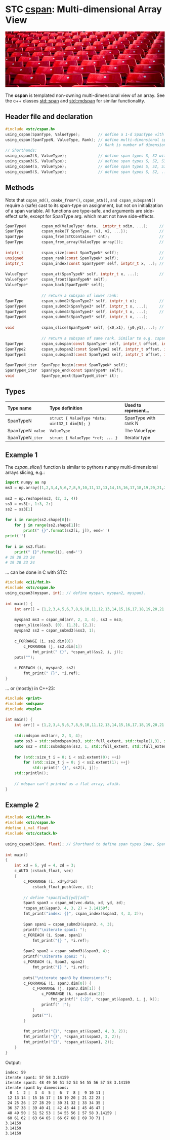 # STC [cspan](../include/stc/cspan.h): Multi-dimensional Array View
![Array](pics/array.jpg)

The **cspan** is templated non-owning multi-dimensional view of an array. See the c++ classes 
[std::span](https://en.cppreference.com/w/cpp/container/span) and 
[std::mdspan](https://en.cppreference.com/w/cpp/container/mdspan) for similar functionality.

## Header file and declaration

```c
#include <stc/cspan.h>
using_cspan(SpanType, ValueType);        // define a 1-d SpanType with ValueType elements.
using_cspan(SpanTypeN, ValueType, Rank); // define multi-dimensional span with Rank.
                                         // Rank is number of dimensions (max 5)
// Shorthands:
using_cspan2(S, ValueType);              // define span types S, S2 with ranks 1, 2.
using_cspan3(S, ValueType);              // define span types S, S2, S3 with ranks 1, 2, 3.
using_cspan4(S, ValueType);              // define span types S, S2, S3, S4 with ranks 1, 2, 3, 4.
using_cspan5(S, ValueType);              // define span types S, S2, .., S5 with ranks 1, 2, 3, 4, 5.
```
## Methods
Note that `cspan_md()`, `cmake_from*()`, `cspan_atN()`, `and cspan_subspanN()` require a (safe) cast to its span-type
on assignment, but not on initialization of a span variable. All functions are type-safe, and arguments are side-effect safe, except for SpanType arg. which must not have side-effects.
```c
SpanTypeN       cspan_md(ValueType* data,  intptr_t xdim, ...);     // create a multi-dimensional cspan
SpanType        cspan_make(T SpanType, {v1, v2, ...});              // make a 1d-dimensional cspan from values
SpanType        cspan_from(STCContainer* cnt);                      // create a 1d cspan from a compatible STC container
SpanType        cspan_from_array(ValueType array[]);                // create a 1d cspan from a C array

intptr_t        cspan_size(const SpanTypeN* self);                  // return number of elements
unsigned        cspan_rank(const SpanTypeN* self);                  // return number of dimensions
intptr_t        cspan_index(const SpanTypeN* self, intptr_t x, ..); // index of element
                
ValueType*      cspan_at(SpanTypeN* self, intptr_t x, ...);         // at(): num of args specifies rank of input span.
ValueType*      cspan_front(SpanTypeN* self);
ValueType*      cspan_back(SpanTypeN* self);

                // return a subspan of lower rank:
SpanType        cspan_submd2(SpanType2* self, intptr_t x);          // return a 1d subspan from a 2d span.
SpanTypeN       cspan_submd3(SpanType3* self, intptr_t x, ...);     // return a 1d or 2d subspan from a 3d span.
SpanTypeN       cspan_submd4(SpanType4* self, intptr_t x, ...);     // number of args determines rank of output span.
SpanTypeN       cspan_submd5(SpanType5* self, intptr_t x, ...);

void            cspan_slice(SpanTypeN* self, {x0,x1}, {y0,y1},...); // slice a span to make it a subspan of same rank

                // return a subspan of same rank. Similar to e.g. cspan_slice(&ms3, {offset, offset+count}, {0}, {0});
SpanType        cspan_subspan(const SpanType* self, intptr_t offset, intptr_t count);
SpanType2       cspan_subspan2(const SpanType2 self, intptr_t offset, intptr_t count);
SpanType3       cspan_subspan3(const SpanType3 self, intptr_t offset, intptr_t count);

SpanTypeN_iter  SpanType_begin(const SpanTypeN* self);
SpanTypeN_iter  SpanType_end(const SpanTypeN* self);
void            SpanType_next(SpanTypeN_iter* it);
```
## Types

| Type name         | Type definition                                | Used to represent... |
|:------------------|:-----------------------------------------------|:---------------------|
| SpanTypeN         | `struct { ValueType *data; uint32_t dim[N]; }` | SpanType with rank N |
| SpanTypeN`_value` | `ValueType`                                    | The ValueType        |
| SpanTypeN`_iter`  | `struct { ValueType *ref; ... }`               | Iterator type        |

## Example 1

The *cspan_slice()* function is similar to pythons numpy multi-dimensional arrays slicing, e.g.:
```py
import numpy as np
ms3 = np.array((1,2,3,4,5,6,7,8,9,10,11,12,13,14,15,16,17,18,19,20,21,22,23,24), int)

ms3 = np.reshape(ms3, (2, 3, 4))
ss3 = ms3[:, 1:3, 2:]
ss2 = ss3[1]

for i in range(ss2.shape[0]):
    for j in range(ss2.shape[1]):
        print(" {}".format(ss2[i, j]), end='')
print('')

for i in ss2.flat:
    print(" {}".format(i), end='')
# 19 20 23 24
# 19 20 23 24
```
... can be done in C with STC:
```c
#include <c11/fmt.h>
#include <stc/cspan.h>
using_cspan3(myspan, int); // define myspan, myspan2, myspan3.

int main() {
    int arr[] = {1,2,3,4,5,6,7,8,9,10,11,12,13,14,15,16,17,18,19,20,21,22,23,24};

    myspan3 ms3 = cspan_md(arr, 2, 3, 4), ss3 = ms3;
    cspan_slice(&ss3, {0}, {1,3}, {2,});
    myspan2 ss2 = cspan_submd3(&ss3, 1);

    c_FORRANGE (i, ss2.dim[0])
        c_FORRANGE (j, ss2.dim[1])
            fmt_print(" {}", *cspan_at(&ss2, i, j));
    puts("");

    c_FOREACH (i, myspan2, ss2)
        fmt_print(" {}", *i.ref);
}
```
... or (mostly) in C++23:
```c++
#include <print>
#include <mdspan>
#include <tuple>

int main() {
    int arr[] = {1,2,3,4,5,6,7,8,9,10,11,12,13,14,15,16,17,18,19,20,21,22,23,24};

    std::mdspan ms3(arr, 2, 3, 4);
    auto ss3 = std::submdspan(ms3, std::full_extent, std::tuple{1,3}, std::tuple{2,4});
    auto ss2 = std::submdspan(ss3, 1, std::full_extent, std::full_extent);

    for (std::size_t i = 0; i < ss2.extent(0); ++i)
        for (std::size_t j = 0; j < ss2.extent(1); ++j)
            std::print(" {}", ss2[i, j]);
    std::println();

    // mdspan can't printed as a flat array, afaik.
}
```
## Example 2
```c
#include <c11/fmt.h>
#include <stc/cspan.h>
#define i_val float
#include <stc/cstack.h>

using_cspan3(Span, float); // Shorthand to define span types Span, Span2, and Span3.

int main()
{
    int xd = 6, yd = 4, zd = 3;
    c_AUTO (cstack_float, vec)
    {
        c_FORRANGE (i, xd*yd*zd)
            cstack_float_push(&vec, i);

        // define "span3[xd][yd][zd]"
        Span3 span3 = cspan_md(vec.data, xd, yd, zd);
        *cspan_at(&span3, 4, 3, 2) = 3.14159f;
        fmt_print("index: {}", cspan_index(&span3, 4, 3, 2));

        Span span1 = cspan_submd3(&span3, 4, 3);
        printf("\niterate span1: ");
        c_FOREACH (i, Span, span1)
            fmt_print("{} ", *i.ref);

        Span2 span2 = cspan_submd3(&span3, 4);
        printf("\niterate span2: ");
        c_FOREACH (i, Span2, span2)
            fmt_print("{} ", *i.ref);

        puts("\niterate span3 by dimensions:");
        c_FORRANGE (i, span3.dim[0]) {
            c_FORRANGE (j, span3.dim[1]) {
                c_FORRANGE (k, span3.dim[2])
                    fmt_printf(" {:2}", *cspan_at(&span3, i, j, k));
                printf(" |");
            }
            puts("");
        }

        fmt_println("{}", *cspan_at(&span3, 4, 3, 2));
        fmt_println("{}", *cspan_at(&span2, 3, 2));
        fmt_println("{}", *cspan_at(&span1, 2));
    }
}
```
Output:
```
index: 59
iterate span1: 57 58 3.14159 
iterate span2: 48 49 50 51 52 53 54 55 56 57 58 3.14159 
iterate span3 by dimensions:
  0  1  2 |  3  4  5 |  6  7  8 |  9 10 11 |
 12 13 14 | 15 16 17 | 18 19 20 | 21 22 23 |
 24 25 26 | 27 28 29 | 30 31 32 | 33 34 35 |
 36 37 38 | 39 40 41 | 42 43 44 | 45 46 47 |
 48 49 50 | 51 52 53 | 54 55 56 | 57 58 3.14159 |
 60 61 62 | 63 64 65 | 66 67 68 | 69 70 71 |
3.14159
3.14159
3.14159
```

